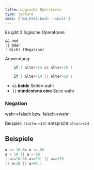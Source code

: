 ```yaml
---
title: Logische Operatoren
type: lecture
cmds: ['md_html.bash --small']
---
```




Es gibt 3 logische Operatoren:


	&& Und
	|| Oder
	! Nicht (Negation)



Anwendung:

```c
	if ( alter>14 && alter<18 )
```

```c
	if ( alter<14 || alter>18 )
```

- `&&` **beide** Seiten wahr
- `||` **mindestens eine** Seite wahr



### Negation

wahr$\rightarrow$falsch bzw. falsch$\rightarrow$wahr

Beispiel:
`!(alter<14)` entspricht `alter>=14`

## Beispiele

```c
a >= 10 && a <= 99
a < 10 || a > 99
( a>=10 && a<=99) || a==150
!( a<10 || a>99 )
```
